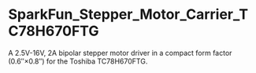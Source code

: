 # SparkFun_Stepper_Motor_Carrier_TC78H670FTG
A 2.5V-16V, 2A bipolar stepper motor driver in a compact form factor (0.6″×0.8″) for the Toshiba TC78H670FTG.
